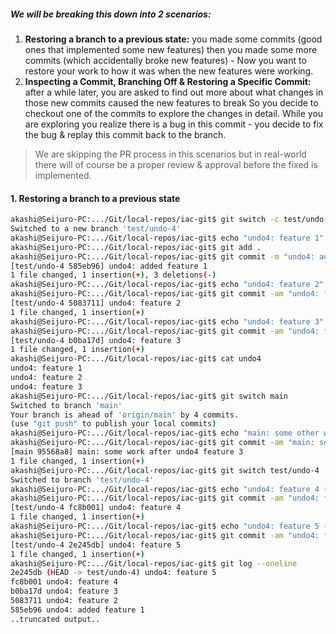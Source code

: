 
##### **We will be breaking this down into 2 scenarios:**
1. **Restoring a branch to a previous state:** you made some commits (good ones that implemented some new features) then you made some more commits (which accidentally broke new features) - Now you want to restore your work to how it was when the new features were working.
2. **Inspecting a Commit, Branching Off & Restoring a Specific Commit:** after a while later, you are asked to find out more about what changes in those new commits caused the new features to break So you decide to checkout one of the commits to explore the changes in detail. While you are exploring you realize there is a bug in this commit - you decide to fix the bug & replay this commit back to the branch. 

> We are skipping the PR process in this scenarios but in real-world there will of course be a proper review & approval before the fixed is implemented.

#### **1. Restoring a branch to a previous state**

```bash
akashi@Seijuro-PC:.../Git/local-repos/iac-git$ git switch -c test/undo-4  
Switched to a new branch 'test/undo-4'  
akashi@Seijuro-PC:.../Git/local-repos/iac-git$ echo "undo4: feature 1" > undo4  
akashi@Seijuro-PC:.../Git/local-repos/iac-git$ git add .  
akashi@Seijuro-PC:.../Git/local-repos/iac-git$ git commit -m "undo4: added feature 1"  
[test/undo-4 585eb96] undo4: added feature 1  
1 file changed, 1 insertion(+), 3 deletions(-)  
akashi@Seijuro-PC:.../Git/local-repos/iac-git$ echo "undo4: feature 2" >> undo4  
akashi@Seijuro-PC:.../Git/local-repos/iac-git$ git commit -am "undo4: feature 2"  
[test/undo-4 5083711] undo4: feature 2  
1 file changed, 1 insertion(+)  
akashi@Seijuro-PC:.../Git/local-repos/iac-git$ echo "undo4: feature 3" >> undo4  
akashi@Seijuro-PC:.../Git/local-repos/iac-git$ git commit -am "undo4: feature 3"  
[test/undo-4 b0ba17d] undo4: feature 3  
1 file changed, 1 insertion(+)  
akashi@Seijuro-PC:.../Git/local-repos/iac-git$ cat undo4  
undo4: feature 1  
undo4: feature 2  
undo4: feature 3  
akashi@Seijuro-PC:.../Git/local-repos/iac-git$ git switch main  
Switched to branch 'main'  
Your branch is ahead of 'origin/main' by 4 commits.  
(use "git push" to publish your local commits)  
akashi@Seijuro-PC:.../Git/local-repos/iac-git$ echo "main: some other work on main branch" >> hello.txt  
akashi@Seijuro-PC:.../Git/local-repos/iac-git$ git commit -am "main: some work after undo4 feature 3"  
[main 95568a8] main: some work after undo4 feature 3  
1 file changed, 1 insertion(+)  
akashi@Seijuro-PC:.../Git/local-repos/iac-git$ git switch test/undo-4  
Switched to branch 'test/undo-4'  
akashi@Seijuro-PC:.../Git/local-repos/iac-git$ echo "undo4: feature 4 (no bugs)" >> undo4  
akashi@Seijuro-PC:.../Git/local-repos/iac-git$ git commit -am "undo4: feature 4"  
[test/undo-4 fc8b001] undo4: feature 4  
1 file changed, 1 insertion(+)  
akashi@Seijuro-PC:.../Git/local-repos/iac-git$ echo "undo4: feature 5 (contains a bug)" >> undo4  
akashi@Seijuro-PC:.../Git/local-repos/iac-git$ git commit -am "undo4: feature 5"  
[test/undo-4 2e245db] undo4: feature 5  
1 file changed, 1 insertion(+)  
akashi@Seijuro-PC:.../Git/local-repos/iac-git$ git log --oneline  
2e245db (HEAD -> test/undo-4) undo4: feature 5  
fc8b001 undo4: feature 4  
b0ba17d undo4: feature 3  
5083711 undo4: feature 2  
585eb96 undo4: added feature 1
..truncated output..

```